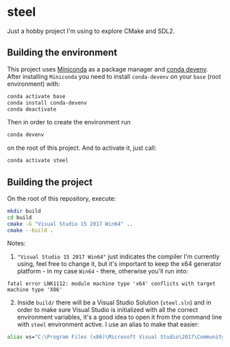 # steel

Just a hobby project I'm using to explore CMake and SDL2.

## Building the environment
This project uses [Miniconda](https://docs.conda.io/en/latest/miniconda.html) as a package manager
and [conda devenv](https://github.com/ESSS/conda-devenv). After installing `Miniconda` you need
to install `conda-devenv` on your `base` (root environment) with:

```bash
conda activate base 
conda install conda-devenv
conda deactivate
```

Then in order to create the environment run
```bash
conda devenv
```

on the root of this project. And to activate it, just call:
```bash
conda activate steel
```

## Building the project

On the root of this repository, execute:

```bash
mkdir build
cd build
cmake -G "Visual Studio 15 2017 Win64" ..
cmake --build .
```

Notes: 

1. `"Visual Studio 15 2017 Win64"` just indicates the compiler I'm currently using, feel free to change it,
but it's important to keep the x64 generator platform - in my case `Win64` - there, otherwise you'll run into:

```
fatal error LNK1112: module machine type 'x64' conflicts with target machine type 'X86'
```

2. Inside `build/` there will be a Visual Studio Solution (`steel.sln`) and in order to make sure Visual Studio
is initialized with all the correct environment variables, it's a good idea to open it from the command line with `steel` environment active. I use an alias to make that easier: 

```bash
alias vs="C:\Program Files (x86)\Microsoft Visual Studio\2017\Community\Common7\IDE\devenv.exe"
```